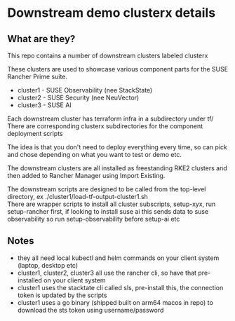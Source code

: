 # Downstream demo clusterx details

## What are they?
This repo contains a number of downstream clusters labeled clusterx  

These clusters are used to showcase various component parts for the SUSE Rancher Prime suite.

* cluster1 - SUSE Observability (nee StackState)
* cluster2 - SUSE Security (nee NeuVector)
* cluster3 - SUSE AI

Each downstream cluster has terraform infra in a subdirectory under tf/  
There are corresponding clusterx subdirectories for the component deployment scripts  

The idea is that you don't need to deploy everything every time, so can pick and chose depending on what you want to test or demo etc.  

The downstream clusters are all installed as freestanding RKE2 clusters and then added to Rancher Manager using Import Existing.

The downstream scripts are designed to be called from the top-level directory, ex ./cluster1/load-tf-output-cluster1.sh  
There are wrapper scripts to install all cluster subscripts, setup-xyx, run setup-rancher first, if looking to install suse ai this sends data to suse observability so run setup-observability before setup-ai etc

## Notes
* they all need local kubectl and helm commands on your client system (laptop, desktop etc)
* cluster1, cluster2, cluster3 all use the rancher cli, so have that pre-installed on your client system
* cluster1 uses the stacktate cli called sls, pre-install this, the connection token is updated by the scripts
* cluster1 uses a go binary (shipped built on arm64 macos in repo) to download the sts token using username/password


